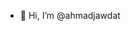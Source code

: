 - 👋 Hi, I’m @ahmadjawdat
<!---
ahmadjawdat/ahmadjawdat is a ✨ special ✨ repository because its `README.md` (this file) appears on your GitHub profile.
You can click the Preview link to take a look at your changes.
--->
